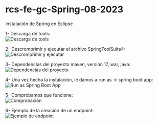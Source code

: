 # rcs-fe-gc-Spring-08-2023
Instalación de Spring en Eclipse

1- Descarga de tools:<br>
![Descarga de tools](https://github.com/rcarcole/rcs-fe-gc-Spring-08-2023/assets/55997367/d3845d3e-23c8-49e8-b564-4da6da4670d3.png)

2- Descromprimir y ejecutar el archivo SpringToolSuite4:<br>
![Descromprimir y ejecutar](https://github.com/rcarcole/rcs-fe-gc-Spring-08-2023/assets/55997367/93ffb708-46c0-4322-ade5-49d1e7785a3f.png)

3- Dependencias del proyecto maven, versión 17, war, java:<br>
![Dependencias del proyecto](https://github.com/rcarcole/rcs-fe-gc-Spring-08-2023/assets/55997367/32ec9ab3-d7dd-431d-913b-0db0b9e02aa1.png)

4- Una vez hecha la instalación, le damos a run as -> spring boot app:<br>
![Run as Spring Boot App](https://github.com/rcarcole/rcs-fe-gc-Spring-08-2023/assets/55997367/7b498901-eea6-4e3a-bba4-95e60874c07a.png)

5- Comprobamos que funcione:<br>
![Comprobación](https://github.com/rcarcole/rcs-fe-gc-Spring-08-2023/assets/55997367/526eab9f-2653-437f-b02b-a0042a25c981.png)

6- Ejemplo de la creación de un endpoint:<br>
![Ejemplo de endpoint](https://github.com/rcarcole/rcs-fe-gc-Spring-08-2023/assets/55997367/bbc4452e-88c3-4a8f-aae6-f4e42445eb98.png)
